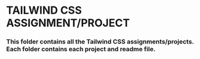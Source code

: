 # TAILWIND CSS ASSIGNMENT/PROJECT

### This folder contains all the Tailwind CSS  assignments/projects. Each folder contains each project and readme file.

